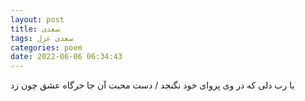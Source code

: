 ```yaml
---
layout: post
title: سعدی
tags: سعدی غزل
categories: poem
date: 2022-06-06 06:34:43
---
```


یا رب دلی که در وی پروای خود نگنجد / دست محبت آن جا خرگاه عشق چون زد
